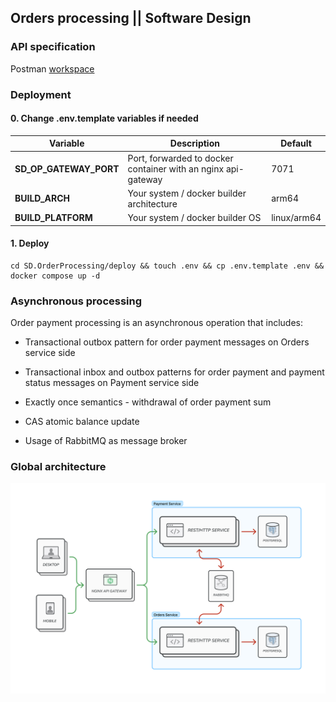 ## Orders processing || Software Design

### API specification

Postman [workspace](https://www.postman.com/avtorpaka/workspace/sd-orderprocessing)

### Deployment

#### 0. Change .env.template variables if needed

| **Variable**                | **Description**                                 | **Default** |
|-----------------------------|-------------------------------------------------|-------------|
| **SD_OP_GATEWAY_PORT** | Port, forwarded to docker container with an nginx api-gateway | 7071 |
| **BUILD_ARCH**              | Your system / docker builder architecture       | arm64  |
| **BUILD_PLATFORM**          | Your system / docker builder OS                 | linux/arm64 |


#### 1. Deploy

```shell
cd SD.OrderProcessing/deploy && touch .env && cp .env.template .env && docker compose up -d
```

### Asynchronous processing

Order payment processing is an asynchronous operation that includes:

 - Transactional outbox pattern for order payment messages on Orders service side

 - Transactional inbox and outbox patterns for order payment and payment status messages on Payment service side
 - Exactly once semantics - withdrawal of order payment sum
 - CAS atomic balance update
 - Usage of RabbitMQ as message broker

### Global architecture

![sd_op_arch](assets/img/sd_op_arch.jpg)